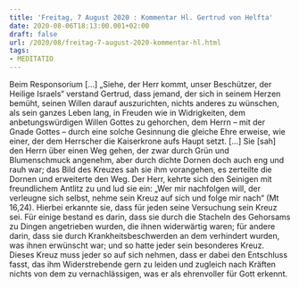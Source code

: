 ```yaml
---
title: 'Freitag, 7 August 2020 : Kommentar Hl. Gertrud von Helfta'
date: 2020-08-06T18:13:00.001+02:00
draft: false
url: /2020/08/freitag-7-august-2020-kommentar-hl.html
tags: 
- MEDITATIO
---
```


Beim Responsorium \[…\] „Siehe, der Herr kommt, unser Beschützer, der Heilige Israels“ verstand Gertrud, dass jemand, der sich in seinem Herzen bemüht, seinen Willen darauf auszurichten, nichts anderes zu wünschen, als sein ganzes Leben lang, in Freuden wie in Widrigkeiten, dem anbetungswürdigen Willen Gottes zu gehorchen, dem Herrn – mit der Gnade Gottes – durch eine solche Gesinnung die gleiche Ehre erweise, wie einer, der dem Herrscher die Kaiserkrone aufs Haupt setzt. \[…\] Sie \[sah\] den Herrn über einen Weg gehen, der zwar durch Grün und Blumenschmuck angenehm, aber durch dichte Dornen doch auch eng und rauh war; das Bild des Kreuzes sah sie ihm vorangehen, es zerteilte die Dornen und erweiterte den Weg. Der Herr, kehrte sich den Seinigen mit freundlichem Antlitz zu und lud sie ein: „Wer mir nachfolgen will, der verleugne sich selbst, nehme sein Kreuz auf sich und folge mir nach“ (Mt 16,24). Hierbei erkannte sie, dass für jeden seine Versuchung sein Kreuz sei. Für einige bestand es darin, dass sie durch die Stacheln des Gehorsams zu Dingen angetrieben wurden, die ihnen widerwärtig waren; für andere darin, dass sie durch Krankheitsbeschwerden an dem verhindert wurden, was ihnen erwünscht war; und so hatte jeder sein besonderes Kreuz. Dieses Kreuz muss jeder so auf sich nehmen, dass er dabei den Entschluss fasst, das ihm Widerstrebende gern zu leiden und zugleich nach Kräften nichts von dem zu vernachlässigen, was er als ehrenvoller für Gott erkennt.